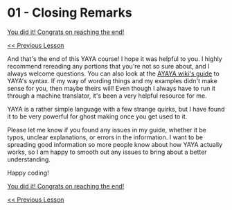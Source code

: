 # 01 - Closing Remarks

[You did it! Congrats on reaching the end!]()

[<< Previous Lesson]()

And that's the end of this YAYA course! I hope it was helpful to you. I highly recommend rereading any portions that you're not so sure about, and I always welcome questions. You can also look at the [AYAYA wiki's guide](https://emily.shillest.net/ayaya/index.php?%E3%83%9E%E3%83%8B%E3%83%A5%E3%82%A2%E3%83%AB/%E6%96%87%E6%B3%95) to YAYA's syntax. If my way of wording things and my examples didn't make sense for you, then maybe theirs will! Even though I always have to run it through a machine translator, it's been a very helpful resource for me.

YAYA is a rather simple language with a few strange quirks, but I have found it to be very powerful for ghost making once you get used to it.

Please let me know if you found any issues in my guide, whether it be typos, unclear explanations, or errors in the information. I want to be spreading good information so more people know about how YAYA actually works, so I am happy to smooth out any issues to bring about a better understanding.

Happy coding!

[You did it! Congrats on reaching the end!]()

[<< Previous Lesson]()